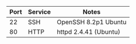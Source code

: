 | Port | Service | Notes                 |
| ---- | ------- | --------------------- |
| 22   | SSH     | OpenSSH 8.2p1 Ubuntu  |
| 80   | HTTP    | httpd 2.4.41 (Ubuntu) |

